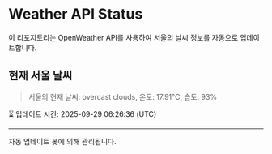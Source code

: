
# Weather API Status

이 리포지토리는 OpenWeather API를 사용하여 서울의 날씨 정보를 자동으로 업데이트합니다.

## 현재 서울 날씨
> 서울의 현재 날씨: overcast clouds, 온도: 17.91°C, 습도: 93%

⏳ 업데이트 시간: 2025-09-29 06:26:36 (UTC)

---
자동 업데이트 봇에 의해 관리됩니다.
